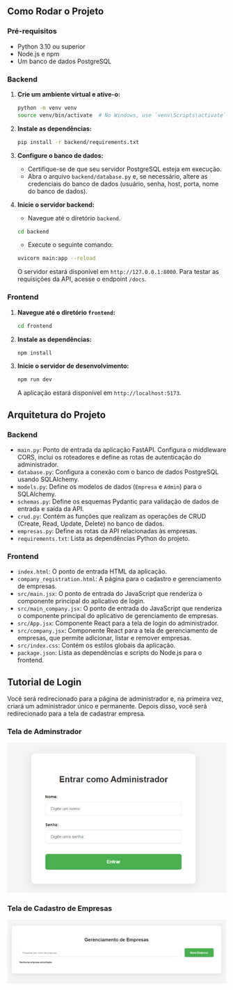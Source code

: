 ## Como Rodar o Projeto

### Pré-requisitos

- Python 3.10 ou superior
- Node.js e npm
- Um banco de dados PostgreSQL

### Backend

1.  **Crie um ambiente virtual e ative-o:**
    ```bash
    python -m venv venv
    source venv/bin/activate  # No Windows, use `venv\Scripts\activate`
    ```

2.  **Instale as dependências:**
    ```bash
    pip install -r backend/requirements.txt
    ```

3.  **Configure o banco de dados:**
    * Certifique-se de que seu servidor PostgreSQL esteja em execução.
    * Abra o arquivo `backend/database.py` e, se necessário, altere as credenciais do banco de dados (usuário, senha, host, porta, nome do banco de dados).

4.  **Inicie o servidor backend:**
    * Navegue até o diretório `backend`.
    ```bash
    cd backend
    ```
    
    * Execute o seguinte comando:
    ```bash
    uvicorn main:app --reload
    ```
    O servidor estará disponível em `http://127.0.0.1:8000`. Para testar as requisições da API, acesse o endpoint `/docs`.

### Frontend

1.  **Navegue até o diretório `frontend`:**
    ```bash
    cd frontend
    ```

2.  **Instale as dependências:**
    ```bash
    npm install
    ```

3.  **Inicie o servidor de desenvolvimento:**
    ```bash
    npm run dev
    ```
    A aplicação estará disponível em `http://localhost:5173`.

## Arquitetura do Projeto

### Backend

* `main.py`: Ponto de entrada da aplicação FastAPI. Configura o middleware CORS, inclui os roteadores e define as rotas de autenticação do administrador.
* `database.py`: Configura a conexão com o banco de dados PostgreSQL usando SQLAlchemy.
* `models.py`: Define os modelos de dados (`Empresa` e `Admin`) para o SQLAlchemy.
* `schemas.py`: Define os esquemas Pydantic para validação de dados de entrada e saída da API.
* `crud.py`: Contém as funções que realizam as operações de CRUD (Create, Read, Update, Delete) no banco de dados.
* `empresas.py`: Define as rotas da API relacionadas às empresas.
* `requirements.txt`: Lista as dependências Python do projeto.

### Frontend

* `index.html`: O ponto de entrada HTML da aplicação.
* `company_registration.html`: A página para o cadastro e gerenciamento de empresas.
* `src/main.jsx`: O ponto de entrada do JavaScript que renderiza o componente principal do aplicativo de login.
* `src/main_company.jsx`: O ponto de entrada do JavaScript que renderiza o componente principal do aplicativo de gerenciamento de empresas.
* `src/App.jsx`: Componente React para a tela de login do administrador.
* `src/company.jsx`: Componente React para a tela de gerenciamento de empresas, que permite adicionar, listar e remover empresas.
* `src/index.css`: Contém os estilos globais da aplicação.
* `package.json`: Lista as dependências e scripts do Node.js para o frontend.

## Tutorial de Login

Você será redirecionado para a página de administrador e, na primeira vez, criará um administrador único e permanente. Depois disso, você será redirecionado para a tela de cadastrar empresa.

### Tela de Adminstrador
![Demonstração da tela de login do administrador](./images/tela_admin.png)

### Tela de Cadastro de Empresas
![Demonstração da tela de cadastro de empresas](./images/tela_empresas.png)
